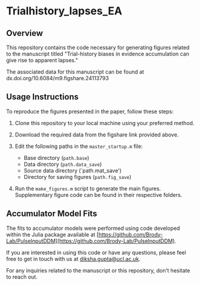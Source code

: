 # Trialhistory_lapses_EA 

## Overview
This repository contains the code necessary for generating figures related to the manuscript titled "Trial-history biases in evidence accumulation can give rise to apparent lapses."

The associated data for this manuscript can be found at dx.doi.org/10.6084/m9.figshare.24113793

## Usage Instructions

To reproduce the figures presented in the paper, follow these steps:

1. Clone this repository to your local machine using your preferred method.

2. Download the required data from the figshare link provided above.

3. Edit the following paths in the `master_startup.m` file:
   - Base directory (`path.base`)
   - Data directory (`path.data_save`)
   - Source data directory (`path.mat_save')
   - Directory for saving figures (`path.fig_save`)

4. Run the `make_figures.m` script to generate the main figures. Supplementary figure code can be found in their respective folders.

## Accumulator Model Fits

The fits to accumulator models were performed using code developed within the Julia package available at [https://github.com/Brody-Lab/PulseInputDDM](https://github.com/Brody-Lab/PulseInputDDM).

If you are interested in using this code or have any questions, please feel free to get in touch with us at diksha.gupta@ucl.ac.uk.

For any inquiries related to the manuscript or this repository, don't hesitate to reach out. 
